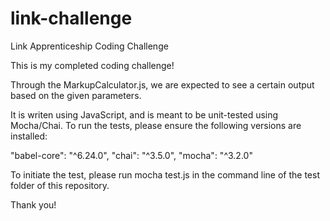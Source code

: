 # link-challenge
Link Apprenticeship Coding Challenge 

This is my completed coding challenge! 

Through the MarkupCalculator.js, we are expected to see a certain output based on the given parameters. 

It is writen using JavaScript, and is meant to be unit-tested using Mocha/Chai.
To run the tests, please ensure the following versions are installed:

"babel-core": "^6.24.0",
"chai": "^3.5.0",
"mocha": "^3.2.0"

To initiate the test, please run mocha test.js in the command line of the test folder of this repository.

Thank you!




